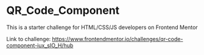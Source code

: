 # QR_Code_Component
This is a starter challenge for HTML/CSS/JS developers on Frontend Mentor

Link to challenge: https://www.frontendmentor.io/challenges/qr-code-component-iux_sIO_H/hub
